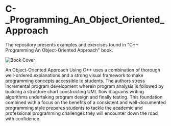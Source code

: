 # C-_Programming_An_Object_Oriented_Approach
The repository presents examples and exercises found in "C++ Programming An Object-Oriented Approach" book.

![Book Cover](https://m.media-amazon.com/images/I/41nqb5MwHrL.jpg)

An Object-Oriented Approach Using C++ uses a combination of thorough well-ordered explanations and a strong visual framework to make programming concepts accessible to students. The authors stress incremental program development wherein program analysis is followed by building a structure chart constructing UML flow diagrams writing algorithms undertaking program design and finally testing. This foundation combined with a focus on the benefits of a consistent and well-documented programming style prepares students to tackle the academic and professional programming challenges they will encounter down the road with confidence.
